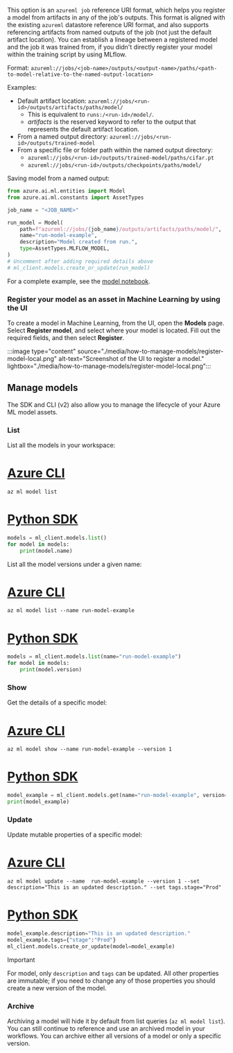 This option is an `azureml job` reference URI format, which helps you register a model from artifacts in any of the job's outputs. This format is aligned with the existing `azureml` datastore reference URI format, and also supports referencing artifacts from named outputs of the job (not just the default artifact location). You can establish a lineage between a registered model and the job it was trained from, if you didn't directly register your model within the training script by using MLflow.

Format:
`azureml://jobs/<job-name>/outputs/<output-name>/paths/<path-to-model-relative-to-the-named-output-location>`

Examples:
- Default artifact location: `azureml://jobs/<run-id>/outputs/artifacts/paths/model/`
  * This is equivalent to `runs:/<run-id>/model/`.
  * *artifacts* is the reserved keyword to refer to the output that represents the default artifact location.
- From a named output directory: `azureml://jobs/<run-id>/outputs/trained-model`
- From a specific file or folder path within the named output directory:
  * `azureml://jobs/<run-id>/outputs/trained-model/paths/cifar.pt`
  * `azureml://jobs/<run-id>/outputs/checkpoints/paths/model/`

Saving model from a named output:

```python
from azure.ai.ml.entities import Model
from azure.ai.ml.constants import AssetTypes

job_name = "<JOB_NAME>"

run_model = Model(
    path=f"azureml://jobs/{job_name}/outputs/artifacts/paths/model/",
    name="run-model-example",
    description="Model created from run.",
    type=AssetTypes.MLFLOW_MODEL,
)
# Uncomment after adding required details above
# ml_client.models.create_or_update(run_model)
```


For a complete example, see the [model notebook](https://github.com/Azure/azureml-examples/blob/main/sdk/python/assets/model/model.ipynb).


### Register your model as an asset in Machine Learning by using the UI

To create a model in Machine Learning, from the UI, open the **Models** page. Select **Register model**, and select where your model is located. Fill out the required fields, and then select **Register**.

:::image type="content" source="./media/how-to-manage-models/register-model-local.png" alt-text="Screenshot of the UI to register a model." lightbox="./media/how-to-manage-models/register-model-local.png":::


## Manage models

The SDK and CLI (v2) also allow you to manage the lifecycle of your Azure ML model assets.

### List

List all the models in your workspace:

# [Azure CLI](#tab/cli)

```cli
az ml model list
```

# [Python SDK](#tab/python)

```python
models = ml_client.models.list()
for model in models:
    print(model.name)
```


List all the model versions under a given name:

# [Azure CLI](#tab/cli)

```cli
az ml model list --name run-model-example
```

# [Python SDK](#tab/python)

```python
models = ml_client.models.list(name="run-model-example")
for model in models:
    print(model.version)
```


### Show

Get the details of a specific model:

# [Azure CLI](#tab/cli)

```cli
az ml model show --name run-model-example --version 1
```

# [Python SDK](#tab/python)

```python
model_example = ml_client.models.get(name="run-model-example", version="1")
print(model_example)
```

### Update

Update mutable properties of a specific model:

# [Azure CLI](#tab/cli)

```cli
az ml model update --name  run-model-example --version 1 --set description="This is an updated description." --set tags.stage="Prod"
```

# [Python SDK](#tab/python)

```python
model_example.description="This is an updated description."
model_example.tags={"stage":"Prod"}
ml_client.models.create_or_update(model=model_example)
```

> [!IMPORTANT]
> For model, only `description` and `tags` can be updated. All other properties are immutable; if you need to change any of those properties you should create a new version of the model.

### Archive

Archiving a model will hide it by default from list queries (`az ml model list`). You can still continue to reference and use an archived model in your workflows. You can archive either all versions of a model or only a specific version.
